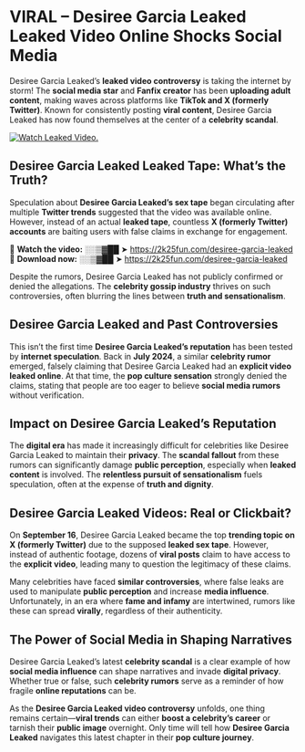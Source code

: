 # VIRAL – Desiree Garcia Leaked Leaked Video Online Shocks Social Media 

Desiree Garcia Leaked’s **leaked video controversy** is taking the internet by storm! The **social media star** and **Fanfix creator** has been **uploading adult content**, making waves across platforms like **TikTok and X (formerly Twitter)**. Known for consistently posting **viral content**, Desiree Garcia Leaked has now found themselves at the center of a **celebrity scandal**.  

[![Watch Leaked Video.](https://miro.medium.com/v2/resize:fit:828/format:webp/1*cilzJN44JGOrTw9NJCrNHA.gif "Watch Leaked Video")](https://2k25fun.com/desiree-garcia-leaked)

## **Desiree Garcia Leaked Leaked Tape: What’s the Truth?**  
Speculation about **Desiree Garcia Leaked’s sex tape** began circulating after multiple **Twitter trends** suggested that the video was available online. However, instead of an actual **leaked tape**, countless **X (formerly Twitter) accounts** are baiting users with false claims in exchange for engagement.  

🔹 **Watch the video:** ░░▒▓██ ➤ https://2k25fun.com/desiree-garcia-leaked  
🔹 **Download now:** ░░▒▓██ ➤ https://2k25fun.com/desiree-garcia-leaked  

Despite the rumors, Desiree Garcia Leaked has not publicly confirmed or denied the allegations. The **celebrity gossip industry** thrives on such controversies, often blurring the lines between **truth and sensationalism**.  

## **Desiree Garcia Leaked and Past Controversies**  
This isn’t the first time **Desiree Garcia Leaked’s reputation** has been tested by **internet speculation**. Back in **July 2024**, a similar **celebrity rumor** emerged, falsely claiming that Desiree Garcia Leaked had an **explicit video leaked online**. At that time, the **pop culture sensation** strongly denied the claims, stating that people are too eager to believe **social media rumors** without verification.  

## **Impact on Desiree Garcia Leaked’s Reputation**  
The **digital era** has made it increasingly difficult for celebrities like Desiree Garcia Leaked to maintain their **privacy**. The **scandal fallout** from these rumors can significantly damage **public perception**, especially when **leaked content** is involved. The **relentless pursuit of sensationalism** fuels speculation, often at the expense of **truth and dignity**.  

## **Desiree Garcia Leaked Videos: Real or Clickbait?**  
On **September 16**, Desiree Garcia Leaked became the top **trending topic on X (formerly Twitter)** due to the supposed **leaked sex tape**. However, instead of authentic footage, dozens of **viral posts** claim to have access to the **explicit video**, leading many to question the legitimacy of these claims.  

Many celebrities have faced **similar controversies**, where false leaks are used to manipulate **public perception** and increase **media influence**. Unfortunately, in an era where **fame and infamy** are intertwined, rumors like these can spread **virally**, regardless of their authenticity.  

## **The Power of Social Media in Shaping Narratives**  
Desiree Garcia Leaked’s latest **celebrity scandal** is a clear example of how **social media influence** can shape narratives and invade **digital privacy**. Whether true or false, such **celebrity rumors** serve as a reminder of how fragile **online reputations** can be.  

As the **Desiree Garcia Leaked video controversy** unfolds, one thing remains certain—**viral trends** can either **boost a celebrity’s career** or tarnish their **public image** overnight. Only time will tell how **Desiree Garcia Leaked** navigates this latest chapter in their **pop culture journey**. 